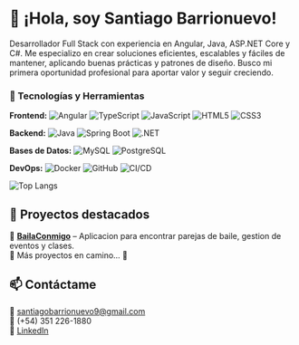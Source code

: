 # 👋 ¡Hola, soy Santiago Barrionuevo!

Desarrollador Full Stack con experiencia en Angular, Java, ASP.NET Core y C#. Me especializo en crear soluciones eficientes, escalables y fáciles de mantener, aplicando buenas prácticas y patrones de diseño. Busco mi primera oportunidad profesional para aportar valor y seguir creciendo.  

### 🚀 Tecnologías y Herramientas

**Frontend:** ![Angular](https://img.shields.io/badge/Angular-DD0031?logo=angular&logoColor=white) ![TypeScript](https://img.shields.io/badge/TypeScript-3178C6?logo=typescript&logoColor=white) ![JavaScript](https://img.shields.io/badge/JavaScript-F7DF1E?logo=javascript&logoColor=black) ![HTML5](https://img.shields.io/badge/HTML5-E34F26?logo=html5&logoColor=white) ![CSS3](https://img.shields.io/badge/CSS3-1572B6?logo=css3&logoColor=white)  

**Backend:** ![Java](https://img.shields.io/badge/Java-007396?logo=java&logoColor=white) ![Spring Boot](https://img.shields.io/badge/Spring%20Boot-6DB33F?logo=springboot&logoColor=white) ![.NET](https://img.shields.io/badge/.NET-512BD4?logo=dotnet&logoColor=white)  

**Bases de Datos:** ![MySQL](https://img.shields.io/badge/MySQL-4479A1?logo=mysql&logoColor=white) ![PostgreSQL](https://img.shields.io/badge/PostgreSQL-336791?logo=postgresql&logoColor=white)  

**DevOps:** ![Docker](https://img.shields.io/badge/Docker-2496ED?logo=docker&logoColor=white) ![GitHub](https://img.shields.io/badge/GitHub-181717?logo=github&logoColor=white) ![CI/CD](https://img.shields.io/badge/CI%2FCD-000000?logo=githubactions&logoColor=white)  

![Top Langs](https://github-readme-stats.vercel.app/api/top-langs/?username=santiagobarrionuevo9&layout=compact&theme=radical)

## 📌 Proyectos destacados
🔹 [**BailaConmigo**](https://github.com/santiagobarrionuevo9/BailaConmigo_app) – Aplicacion para encontrar parejas de baile, gestion de eventos y clases.  
🔹 Más proyectos en camino... 🚀  

## 📫 Contáctame
📧 santiagobarrionuevo9@gmail.com  
📱 (+54) 351 226-1880  
🔗 [LinkedIn](https://www.linkedin.com/in/santiago-barrionuevo-4a1390241/)  






